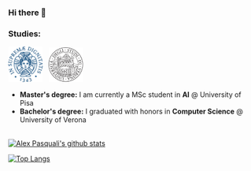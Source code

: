 ### Hi there 👋

<!--
**AlexPasqua/AlexPasqua** is a ✨ _special_ ✨ repository because its `README.md` (this file) appears on your GitHub profile.

Here are some ideas to get you started:

- 🔭 I’m currently working on ...
- 🌱 I’m currently learning ...
- 👯 I’m looking to collaborate on ...
- 🤔 I’m looking for help with ...
- 💬 Ask me about ...
- 📫 How to reach me: ...
- 😄 Pronouns: ...
- ⚡ Fun fact: ...
-->

### Studies:
<img width=70px src="assets/unipi_logo.png" /> &nbsp;
<img width=70px src="assets/univr_logo.png" />
* **Master's degree:** I am currently a MSc student in **AI** @ University of Pisa
* **Bachelor's degree:** I graduated with honors in **Computer Science** @ University of Verona
<br><br>

[![Alex Pasquali's github stats](https://github-readme-stats.vercel.app/api?username=AlexPasqua&count_private=true&show_icons=true)](https://github.com/anuraghazra/github-readme-stats)

[![Top Langs](https://github-readme-stats.vercel.app/api/top-langs/?username=AlexPasqua&layout=compact&langs_count=10)](https://github.com/anuraghazra/github-readme-stats)
